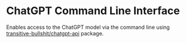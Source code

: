 # ChatGPT Command Line Interface

Enables access to the ChatGPT model via the command line using
[transitive-bullshit/chatgpt-api](https://github.com/transitive-bullshit/chatgpt-api) package.
